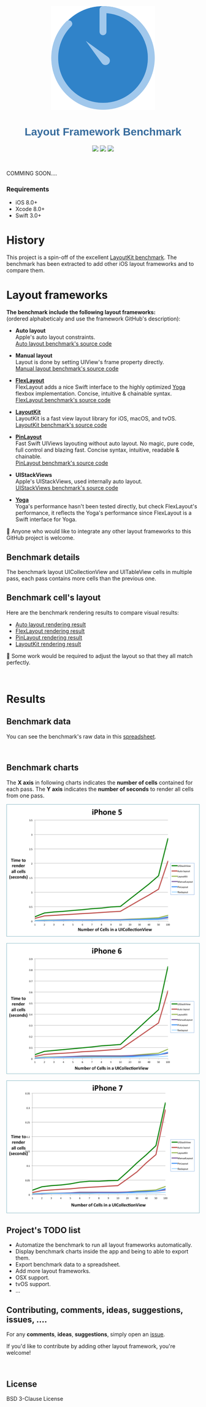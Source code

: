 <p align="center">
  <a href="https://github.com/lucdion/LayoutFrameworkBenchmark"><img src="docs_markdown/images/logo.png" alt="FlexLayout" width="270"/></a>
</p>

<h1 align="center" style="color: #376C9D; font-family: Arial Black, Gadget, sans-serif; font-size: 2em">Layout Framework Benchmark</h1>
 
<p align="center">
  <a href=""><img src="https://img.shields.io/cocoapods/p/FlexLayout.svg?style=flat" /></a>
  <a href="https://travis-ci.org/lucdion/LayoutFrameworkBenchmark"><img src="https://travis-ci.org/lucdion/LayoutFrameworkBenchmark.svg?branch=master" /></a>
  <a href="https://raw.githubusercontent.com/lucdion/LayoutFrameworkBenchmark/master/LICENSE"><img src="https://img.shields.io/badge/license-New%20BSD-blue.svg?style=flat" /></a>
</p>

<br>

COMMING SOON....

### Requirements
* iOS 8.0+
* Xcode 8.0+
* Swift 3.0+

# History <a name="history"></a>
This project is a spin-off of the excellent [LayoutKit benchmark](https://github.com/linkedin/LayoutKit). The benchmark has been extracted to add other iOS layout frameworks and to compare them.

# Layout frameworks  <a name="layout_frameworks"></a>

**The benchmark include the following layout frameworks:**  
(ordered alphabeticaly and use the framework GitHub's description):

* **Auto layout**  
Apple's auto layout constraints.  
[Auto layout benchmark's source code](https://github.com/lucdion/LayoutFrameworkBenchmark/blob/master/LayoutFrameworkBenchmark/Benchmarks/AutoLayout/FeedItemAutoLayoutView.swift)

* **Manual layout**  
Layout is done by setting UIView's frame property directly.  
[Manual layout benchmark's source code](https://github.com/lucdion/LayoutFrameworkBenchmark/blob/master/LayoutFrameworkBenchmark/Benchmarks/ManualLayout/FeedItemManualView.swift)

* [**FlexLayout**](https://github.com/lucdion/FlexLayout)  
FlexLayout adds a nice Swift interface to the highly optimized [Yoga](https://github.com/facebook/yoga) flexbox implementation. Concise, intuitive & chainable syntax.  
[FlexLayout benchmark's source code](https://github.com/lucdion/LayoutFrameworkBenchmark/blob/master/LayoutFrameworkBenchmark/Benchmarks/FlexLayout/FeedItemFlexLayoutView.swift)

* [**LayoutKit**](https://github.com/linkedin/LayoutKit)  
LayoutKit is a fast view layout library for iOS, macOS, and tvOS.   
[LayoutKit benchmark's source code](https://github.com/lucdion/LayoutFrameworkBenchmark/tree/master/LayoutFrameworkBenchmark/Benchmarks/LayoutKit)

* [**PinLayout**](https://github.com/mirego/PinLayout)  
Fast Swift UIViews layouting without auto layout. No magic, pure code, full control and blazing fast. Concise syntax, intuitive, readable & chainable.  
[PinLayout benchmark's source code](https://github.com/lucdion/LayoutFrameworkBenchmark/blob/master/LayoutFrameworkBenchmark/Benchmarks/PinLayout/FeedItemPinLayoutView.swift)

* **UIStackViews**  
Apple's UIStackViews, used internally auto layout.  
[UIStackViews benchmark's source code](https://github.com/lucdion/LayoutFrameworkBenchmark/blob/master/LayoutFrameworkBenchmark/Benchmarks/UIStackView/FeedItemUIStackView.swift)

* [**Yoga**](https://github.com/facebook/yoga)  
Yoga's performance hasn't been tested directly, but check FlexLayout's performance, it reflects the Yoga's performance since FlexLayout is a Swift interface for Yoga. 


:pushpin: Anyone who would like to integrate any other layout frameworks to this GitHub project is welcome.

## Benchmark details
The benchmark layout UICollectionView and UITableView cells in multiple pass, each pass contains more cells than the previous one. 

## Benchmark cell's layout
Here are the benchmark rendering results to compare visual results:
 
* [Auto layout rendering result](docs_markdown/benchmark_result_Autolayout.png)
* [FlexLayout rendering result](docs_markdown/benchmark_result_FlexLayout.png)
* [PinLayout rendering result](docs_markdown/benchmark_result_PinLayout.png)
* [LayoutKit rendering result](docs_markdown/benchmark_result_LayoutKit.png)

:pushpin: Some work would be required to adjust the layout so that they all match perfectly. 

<br>

# Results <a name="results"></a>

## Benchmark data  
You can see the benchmark's raw data in this [spreadsheet](docs_markdown/benchmark.xlsx).

<br>

## Benchmark charts  

The **X axis** in following charts indicates the **number of cells** contained for each pass. The **Y axis** indicates the **number of seconds** to render all cells from one pass.

<p align="center">
  <a href="docs_markdown/benchmark_iphone5.png"><img src="docs_markdown/benchmark_iphone5.png" alt="PinLayout Performance"/></a>
  
<p align="center">
  <a href="docs_markdown/benchmark_iphone6.png"><img src="docs_markdown/benchmark_iphone6.png" alt="PinLayout Performance"/></a>

<p align="center">
  <a href="docs_markdown/benchmark_iphone7.png"><img src="docs_markdown/benchmark_iphone7.png" alt="PinLayout Performance"/></a>

<br>

## Project's TODO list

* Automatize the benchmark to run all layout frameworks automatically.
* Display benchmark charts inside the app and being to able to export them.
* Export benchmark data to a spreadsheet.
* Add more layout frameworks.
* OSX support.
* tvOS support.
* ...

## Contributing, comments, ideas, suggestions, issues, .... <a name="comments"></a>
For any **comments**, **ideas**, **suggestions**, simply open an [issue](https://github.com/lucdion/LayoutFrameworkBenchmark/issues). 

If you'd like to contribute by adding other layout framework, you're welcome!

<br>

## License
BSD 3-Clause License 
